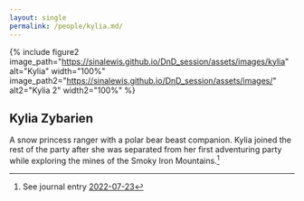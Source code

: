 ```yaml
---
layout: single
permalink: /people/kylia.md/
---
```


{% include figure2 image_path="https://sinalewis.github.io/DnD_session/assets/images/kylia" alt="Kylia" width="100%" image_path2="https://sinalewis.github.io/DnD_session/assets/images/" alt2="Kylia 2" width2="100%" %}


## Kylia Zybarien

A snow princess ranger with a polar bear beast companion. Kylia joined the rest of the party after she was separated from her first adventuring party while exploring the mines of the Smoky Iron Mountains.[^1] 

[^1]: See journal entry [2022-07-23](https://sinalewis.github.io/DnD_session/journal/2022-07-23.md)